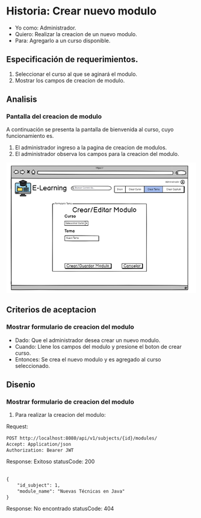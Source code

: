 # Historia: Crear nuevo modulo

- Yo como: Administrador.
- Quiero: Realizar la creacion de un nuevo modulo.
- Para: Agregarlo a un curso disponible.

## Especificación de requerimientos.

1. Seleccionar el curso al que se aginará el modulo. 
2. Mostrar los campos de creacion de modulo. 

## Analisis

### Pantalla del creacion de modulo

A continuación se presenta la pantalla de bienvenida al curso, cuyo funcionamiento es.

1. El administrador ingreso a la pagina de creacion de modulos.
2. El administrador observa los campos para la creacion del modulo.

![Alt text](image-(5).png)

## Criterios de aceptacion

### Mostrar formulario de creacion del modulo

- Dado: Que el administrador desea crear un nuevo modulo.
- Cuando: Llene los campos del modulo y presione el boton de crear curso.
- Entonces: Se crea el nuevo modulo y es agregado al curso seleccionado.

## Disenio

### Mostrar formulario de creacion del modulo

1. Para realizar la creacion del modulo:

Request:
```
POST http://localhost:8080/api/v1/subjects/{id}/modules/
Accept: Application/json
Authorization: Bearer JWT
```
Response: Exitoso statusCode: 200
```

{
    "id_subject": 1,
    "module_name": "Nuevas Técnicas en Java"
}

```

Response: No encontrado statusCode: 404
```

```





